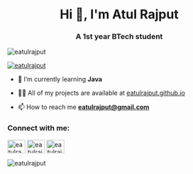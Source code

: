 <h1 align="center">Hi 👋, I'm Atul Rajput</h1>
<h3 align="center">A 1st year BTech student</h3>

<p align="left"> <img src="https://komarev.com/ghpvc/?username=eatulrajput&label=Profile%20views&color=0e75b6&style=flat" alt="eatulrajput" /> </p>

<p align="left"> <a href="https://github.com/ryo-ma/github-profile-trophy"><img src="https://github-profile-trophy.vercel.app/?username=eatulrajput" alt="eatulrajput" /></a> </p>

- 🌱 I’m currently learning **Java**

- 👨‍💻 All of my projects are available at [eatulrajput.github.io](eatulrajput.github.io)

- 📫 How to reach me **eatulrajput@gmail.com**

<h3 align="left">Connect with me:</h3>
<p align="left">
<a href="https://linkedin.com/in/eatulraajput" target="blank"><img align="center" src="https://raw.githubusercontent.com/rahuldkjain/github-profile-readme-generator/master/src/images/icons/Social/linked-in-alt.svg" alt="eatulraajput" height="30" width="40" /></a>
<a href="https://fb.com/eatulrajput" target="blank"><img align="center" src="https://raw.githubusercontent.com/rahuldkjain/github-profile-readme-generator/master/src/images/icons/Social/facebook.svg" alt="eatulrajput" height="30" width="40" /></a>
<a href="https://instagram.com/eatulrajput" target="blank"><img align="center" src="https://raw.githubusercontent.com/rahuldkjain/github-profile-readme-generator/master/src/images/icons/Social/instagram.svg" alt="eatulrajput" height="30" width="40" /></a>
</p>


<p><img align="center" src="https://github-readme-streak-stats.herokuapp.com/?user=eatulrajput&" alt="eatulrajput" /></p>
